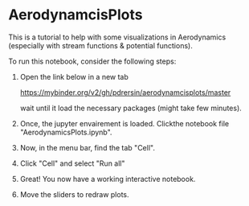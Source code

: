 # AerodynamcisPlots


This is a tutorial to help with some visualizations in Aerodynamics (especially with stream functions & potential functions).


To run this notebook, consider the following steps:

1) Open the link below in a new tab
  
   https://mybinder.org/v2/gh/pdrersin/aerodynamcisplots/master
   
   wait until it load the necessary packages (might take few minutes).
  
 2) Once, the jupyter envairement is loaded. Clickthe notebook file  "AerodynamicsPlots.ipynb".
 
 3) Now, in the menu bar, find the tab "Cell". 
 
 4) Click "Cell" and select "Run all"
 
 5) Great! You now have a working interactive notebook.
 
 6) Move the sliders to redraw plots.
    
